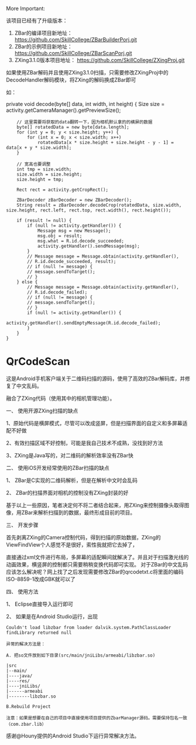 More Important:

该项目已经有了升级版本：

1. ZBar的编译项目新地址： https://github.com/SkillCollege/ZBarBuilderPorj.git
2. ZBar的示例项目新地址： https://github.com/SkillCollege/ZBarScanPorj.git
3. ZXing3.1.0版本项目地址： https://github.com/SkillCollege/ZXingProj.git

如果使用ZBar解码并且使用ZXing3.1.0扫描，只需要修改ZXingProj中的DecodeHandler解码模块，将ZXing的解码换成ZBar即可

如：

private void decode(byte[] data, int width, int height) {
		Size size = activity.getCameraManager().getPreviewSize();

		// 这里需要将获取的data翻转一下，因为相机默认拿的的横屏的数据
		byte[] rotatedData = new byte[data.length];
		for (int y = 0; y < size.height; y++) {
			for (int x = 0; x < size.width; x++)
				rotatedData[x * size.height + size.height - y - 1] = data[x + y * size.width];
		}

		// 宽高也要调整
		int tmp = size.width;
		size.width = size.height;
		size.height = tmp;

		Rect rect = activity.getCropRect();

		ZBarDecoder zBarDecoder = new ZBarDecoder();
		String result = zBarDecoder.decodeCrop(rotatedData, size.width, size.height, rect.left, rect.top, rect.width(), rect.height());

		if (result != null) {
			if (null != activity.getHandler()) {
				Message msg = new Message();
				msg.obj = result;
				msg.what = R.id.decode_succeeded;
				activity.getHandler().sendMessage(msg);
			}
			// Message message = Message.obtain(activity.getHandler(),
			// R.id.decode_succeeded, result);
			// if (null != message) {
			// message.sendToTarget();
			// }
		} else {
			// Message message = Message.obtain(activity.getHandler(),
			// R.id.decode_failed);
			// if (null != message) {
			// message.sendToTarget();
			// }
			if (null != activity.getHandler()) {
				activity.getHandler().sendEmptyMessage(R.id.decode_failed);
			}
		}
	}

QrCodeScan
==========

  这是Android手机客户端关于二维码扫描的源码，使用了高效的ZBar解码库，并修复了中文乱码。

融合了ZXing代码（使用其中的相机管理功能）。

一、 使用开源ZXing扫描的缺点

1、原始代码是横屏模式，尽管可以改成竖屏，但是扫描界面的自定义和多屏幕适配不好做

2、有效扫描区域不好控制，可能是我自己技术不成熟，没找到好方法

3、ZXing是Java写的，对二维码的解析效率没有ZBar快

二、 使用iOS开发经常使用的ZBar扫描的缺点

1、 ZBar是C实现的二维码解析，但是在解析中文时会乱码

2、 ZBar的扫描界面对相机的控制没有ZXing封装的好

基于以上一些原因，笔者决定何不将二者结合起来，用ZXing来控制摄像头取得图像，用ZBar来解析扫描到的数据，最终形成目前的项目。

三、 开发步骤

  首先剥离ZXing的Camera控制代码，得到扫描的原始数据，ZXing的ViewFindView个人感觉不是很好，索性我就把它去掉了，
  
  直接通过xml文件进行布局，多屏幕的适配瞬间就解决了。并且对于扫描激光线的动画效果，横竖屏的控制都只需要稍稍变换代码即可实现。
  对于ZBar的中文乱码应该怎么解决呢？网上找了之后发现需要修改ZBar的qrcodetxt.c将里面的编码ISO-8859-1改成GBK就可以了
  
四、 使用方法

1、 Eclipse直接导入运行即可

2、 如果是在Android Studio运行，出现

    Couldn't load libzbar from loader dalvik.system.PathClassLoader findLibrary returned null

    异常的解决方法是：

    A. 把so文件放到如下目录(src/main/jniLibs/armeabi/libzbar.so)

    |src
    |--main/
    |----java/
    |----res/
    |----jniLibs/
    |------armeabi
    |--------libzbar.so

    B.Rebuild Project

    注意：如果是想要在自己的项目中直接使用项目提供的ZbarManager源码。需要保持包名一致（com.zbar.lib）

感谢@Houny提供的Android Studio下运行异常解决方法。

